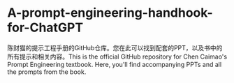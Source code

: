 # A-prompt-engineering-handhook-for-ChatGPT
陈财猫的提示工程手册的GitHub仓库。您在此可以找到配套的PPT，以及书中的所有提示和相关内容。This is the official GitHub repository for Chen Caimao's Prompt Engineering textbook. Here, you'll find accompanying PPTs and all the prompts from the book.
